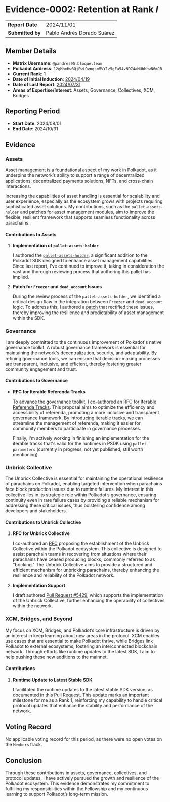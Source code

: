 # Evidence-0002: Retention at Rank _I_

|                 |                             |
| --------------- | ----------------------------|
| **Report Date** | 2024/11/01                  |
| **Submitted by**| Pablo Andrés Dorado Suárez  |

## Member Details

- **Matrix Username**: `@pandres95:bloque.team`
- **Polkadot Address**: `12gMhxHw8QjEwLQvnqsmMVY1z5gFa54vND74aMUbhhwN6mJR`
- **Current Rank**: 1
- **Date of Initial Induction**: [2024/04/19](https://collectives.subsquare.io/fellowship/referenda/105)
- **Date of Last Report**: [2024/07/31](https://raw.githubusercontent.com/polkadot-fellows/Evaluations/refs/heads/main/evidence/pandres95/00001-2024-07-retain-rank-1.md)
- **Areas of Expertise/Interest**: Assets, Governance, Collectives, XCM, Bridges

## Reporting Period

- **Start Date**: 2024/08/01
- **End Date**: 2024/10/31

## Evidence

### Assets

Asset management is a foundational aspect of my work in Polkadot, as it underpins the network’s ability to support a range of decentralized applications, decentralized payments solutions, NFTs, and cross-chain interactions.

Increasing the capabilities of asset handling is essential for scalability and user experience, especially as the ecosystem grows with projects requiring sophisticated asset solutions. My contributions, such as the `pallet-assets-holder` and patches for asset management modules, aim to improve the flexible, resilient framework that supports seamless functionality across parachains.

#### Contributions to Assets

1. **Implementation of `pallet-assets-holder`**

   I authored the [`pallet-assets-holder`](https://github.com/paritytech/polkadot-sdk/pull/4530), a significant addition to the Polkadot SDK designed to enhance asset management capabilities. Since last report, I've continued to improve it, taking in consideration the vast and thorough reviewing process that authoring this pallet has implied.

2. **Patch for `Freezer` and `dead_account` Issues**

   During the review process of the `pallet-assets-holder`, we identified a critical design flaw in the integration between `Freezer` and `dead_account` logic. To address this, I authored a [patch](https://github.com/paritytech/polkadot-sdk/pull/5948) that rectified these issues, thereby improving the resilience and predictability of asset management within the SDK.

### Governance

I am deeply committed to the continuous improvement of Polkadot's native governance toolkit. A robust governance framework is essential for maintaining the network's decentralization, security, and adaptability. By refining governance tools, we can ensure that decision-making processes are transparent, inclusive, and efficient, thereby fostering greater community engagement and trust.

#### Contributions to Governance

- **RFC for Iterable Referenda Tracks**

  To advance the governance toolkit, I co-authored an [RFC for Iterable Referenda Tracks](https://github.com/polkadot-fellows/RFCs/pull/121). This proposal aims to optimize the efficiency and accessibility of referenda, promoting a more inclusive and transparent governance framework. By introducing iterable tracks, we can streamline the management of referenda, making it easier for community members to participate in governance processes.

  Finally, I'm actively working in finishing an implementation for the iterable tracks that's valid for the runtimes in PSDK using `pallet-parameters` (currently in progress, not yet published, still worth mentioning).

### Unbrick Collective

The Unbrick Collective is essential for maintaining the operational resilience of parachains on Polkadot, enabling targeted intervention when parachains face block production issues due to runtime failures. My interest in this collective lies in its strategic role within Polkadot’s governance, ensuring continuity even in rare failure cases by providing a reliable mechanism for addressing these critical issues, thus bolstering confidence among developers and stakeholders.

#### Contributions to Unbrick Collective

1. **RFC for Unbrick Collective**

   I co-authored an [RFC](https://github.com/polkadot-fellows/RFCs/pull/117) proposing the establishment of the Unbrick Collective within the Polkadot ecosystem. This collective is designed to assist parachain teams in recovering from situations where their parachains have ceased producing blocks, commonly referred to as "bricking." The Unbrick Collective aims to provide a structured and efficient mechanism for unbricking parachains, thereby enhancing the resilience and reliability of the Polkadot network.

2. **Implementation Support**

   I draft authored [Pull Request #5429](https://github.com/paritytech/polkadot-sdk/pull/5429), which supports the implementation of the Unbrick Collective, further enhancing the operability of collectives within the network.

### XCM, Bridges, and Beyond

My focus on XCM, Bridges, and Polkadot’s core infrastructure is driven by an interest in keep learning about new areas in the protocol. XCM enables use cases that are essential to make Polkadot thrive, while Bridges link Polkadot to external ecosystems, fostering an interconnected blockchain network. Through efforts like runtime updates to the latest SDK, I aim to help pushing these new additions to the mainnet.

#### Contributions

1. **Runtime Update to Latest Stable SDK**

   I facilitated the runtime updates to the latest stable SDK version, as documented in this [Pull Request](https://github.com/polkadot-fellows/runtimes/pull/490). This update marks an important milestone for me as a Rank 1, reinforcing my capability to handle critical protocol updates that enhance the stability and performance of the network.

## Voting Record

No applicable voting record for this period, as there were no open votes on the `Members` track.

## Conclusion

Through these contributions in assets, governance, collectives, and protocol updates, I have actively pursued the growth and resilience of the Polkadot ecosystem. This evidence demonstrates my commitment to fulfilling my responsibilities within the Fellowship and my continuous learning to support Polkadot’s long-term mission.
